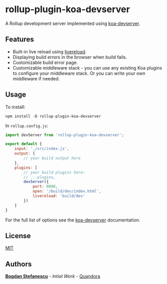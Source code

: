 # rollup-plugin-koa-devserver

A Rollup development server implemented using [koa-devserver](https://github.com/bstefanescu/koa-devserver).

## Features

* Built-in live reload using [livereload](https://github.com/napcs/node-livereload).
* Displaying build errors in the browser when build fails.
* Customizable build error page.
* Customizable middleware stack - you can use any existing Koa plugins to configure your middleware stack. Or you can write your own middleware if needed.

## Usage

To install:

```
npm install -D rollup-plugin-koa-devserver
```

In `rollup.config.js`:

```javascript
import devServer from 'rollup-plugin-koa-devserver';

export default {
	input: './src/index.js',
	output: {
		// your build output here
	},
	plugins: [
		// your build plugins here:
    	// ...plugins,
	    devServer({
	    	port: 8088,
	    	open: '/build/dev/index.html',
	    	livereload: 'build/dev'
	    })
    ]
}
```

For the full list of options see the [koa-devserver](https://github.com/bstefanescu/koa-devserver) documentation.

## License

[MIT](LICENSE)

## Authors

**[Bogdan Stefanescu](mailto:bogdan@quandora.com)** - *Intial Work* - [Quandora](https://quandora.com)
